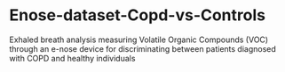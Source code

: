 # Enose-dataset-Copd-vs-Controls
Exhaled breath analysis measuring Volatile Organic Compounds (VOC) through an e-nose device for discriminating between patients diagnosed with COPD and healthy individuals
